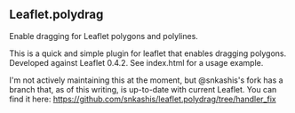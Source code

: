 Leaflet.polydrag
----------------

Enable dragging for Leaflet polygons and polylines.

This is a quick and simple plugin for leaflet that enables dragging polygons.
Developed against Leaflet 0.4.2.  See index.html for a usage example.

I'm not actively maintaining this at the moment, but @snkashis's fork has
a branch that, as of this writing, is up-to-date with current Leaflet. You
can find it here: https://github.com/snkashis/leaflet.polydrag/tree/handler_fix
